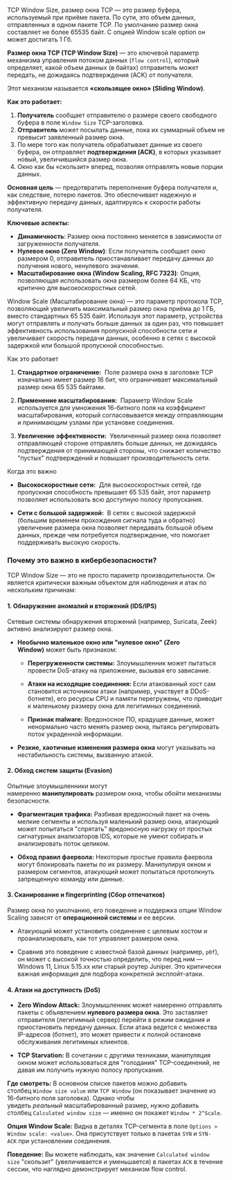 TCP Window Size, размер окна TCP — это размер буфера, используемый при приёме пакета. По сути, это объем данных, отправленных в одном пакете TCP. По умолчанию размер окна составляет не более 65535 байт. С опцией Window scale option он может достигать 1 Гб.

**Размер окна TCP (TCP Window Size)** — это ключевой параметр механизма управления потоком данных (`flow control`), который определяет, какой объем данных (в байтах) отправитель может передать, не дожидаясь подтверждения (ACK) от получателя.

Этот механизм называется **«скользящее окно» (Sliding Window)**.

**Как это работает:**

1. **Получатель** сообщает отправителю о размере своего свободного буфера в поле `Window Size` TCP-заголовка.
2. **Отправитель** может посылать данные, пока их суммарный объем не превысит заявленный размер окна.
3. По мере того как получатель обрабатывает данные из своего буфера, он отправляет **подтверждения (ACK)**, в которых указывает новый, увеличившийся размер окна.
4. Окно как бы «скользит» вперед, позволяя отправлять новые порции данных.

**Основная цель** — предотвратить переполнение буфера получателя и, как следствие, потерю пакетов. Это обеспечивает надежную и эффективную передачу данных, адаптируясь к скорости работы получателя.

**Ключевые аспекты:**

- **Динамичность**: Размер окна постоянно меняется в зависимости от загруженности получателя.
- **Нулевое окно (Zero Window)**: Если получатель сообщает окно размером 0, отправитель приостанавливает передачу данных до получения нового, ненулевого значения.
- **Масштабирование окна (Window Scaling, RFC 7323)**: Опция, позволяющая использовать окна размером более 64 КБ, что критично для высокоскоростных сетей.

Window Scale (Масштабирование окна) — это параметр протокола TCP, позволяющий увеличить максимальный размер окна приёма до 1 ГБ, вместо стандартных 65 535 байт. Используя этот параметр, устройства могут отправлять и получать больше данных за один раз, что повышает эффективность использования пропускной способности сети и увеличивает скорость передачи данных, особенно в сетях с высокой задержкой или большой пропускной способностью. 

Как это работает 

1. **Стандартное ограничение:** 
    Поле размера окна в заголовке TCP изначально имеет размер 16 бит, что ограничивает максимальный размер окна 65 535 байтами.
    
2. **Применение масштабирования:** 
    Параметр Window Scale используется для умножения 16-битного поля на коэффициент масштабирования, который согласовывается между отправляющим и принимающим узлами при установке соединения.
    
3. **Увеличение эффективности:** 
    Увеличенный размер окна позволяет отправляющей стороне отправлять больше данных, не дожидаясь подтверждения от принимающей стороны, что снижает количество "пустых" подтверждений и повышает производительность сети.
    

Когда это важно 

- **Высокоскоростные сети:** 
    Для высокоскоростных сетей, где пропускная способность превышает 65 535 байт, этот параметр позволяет использовать всю доступную полосу пропускания.
    
- **Сети с большой задержкой:** 
    В сетях с высокой задержкой (большим временем прохождения сигнала туда и обратно) увеличение размера окна позволяет передавать большой объем данных, прежде чем потребуется подтверждение, что помогает поддерживать высокую скорость.

### Почему это важно в кибербезопасности?

TCP Window Size — это не просто параметр производительности. Он является критически важным объектом для наблюдения и атак по нескольким причинам:

#### 1. Обнаружение аномалий и вторжений (IDS/IPS)

Сетевые системы обнаружения вторжений (например, Suricata, Zeek) активно анализируют размер окна.

- **Необычно маленькое окно или "нулевое окно" (Zero Window)** может быть признаком:
    
    - **Перегруженности системы:** Злоумышленник может пытаться провести DoS-атаку на приложение, вызывая его зависание.
        
    - **Атаки на исходящие соединения:** Если атакованный хост сам становится источником атаки (например, участвует в DDoS-ботнете), его ресурсы CPU и памяти перегружены, что приводит к маленькому размеру окна для легитимных соединений.
        
    - **Признак malware:** Вредоносное ПО, крадущее данные, может ненормально часто менять размер окна, пытаясь регулировать поток украденной информации.
        
- **Резкие, хаотичные изменения размера окна** могут указывать на нестабильность системы, вызванную атакой.
    

#### 2. Обход систем защиты (Evasion)

Опытные злоумышленники могут намеренно **манипулировать** размером окна, чтобы обойти механизмы безопасности.

- **Фрагментация трафика:** Разбивая вредоносный пакет на очень мелкие сегменты и используя маленький размер окна, атакующий может попытаться "спрятать" вредоносную нагрузку от простых сигнатурных анализаторов IDS, которые не умеют собирать и анализировать поток целиком.
    
- **Обход правил фаервола:** Некоторые простые правила фаервола могут блокировать пакеты по их размеру. Манипулируя окном и размером сегментов, атакующий может попытаться протолкнуть запрещенную команду или данные.
    

#### 3. Сканирование и fingerprinting (Сбор отпечатков)

Размер окна по умолчанию, его поведение и поддержка опции Window Scaling зависят от **операционной системы** и ее версии.

- Атакующий может установить соединение с целевым хостом и проанализировать, как тот управляет размером окна.
    
- Сравнив это поведение с известной базой данных (например, `p0f`), он может с высокой точностью определить, что перед ним — Windows 11, Linux 5.15.xx или старый роутер Juniper. Это критически важная информация для подбора конкретной эксплойт-атаки.
    

#### 4. Атаки на доступность (DoS)

- **Zero Window Attack:** Злоумышленник может намеренно отправлять пакеты с объявлением **нулевого размера окна**. Это заставляет отправителя (легитимный сервер) перейти в режим ожидания и приостановить передачу данных. Если атака ведется с множества IP-адресов (ботнет), это может привести к полной остановке обслуживания легитимных клиентов.
    
- **TCP Starvation:** В сочетании с другими техниками, манипуляция окном может использоваться для "голодания" TCP-соединений, не давая им получить нужную полосу пропускания.

 **Где смотреть:** В основном списке пакетов можно добавить столбец `Window size value` или `TCP Window` (он показывает значение из 16-битного поля заголовка). Однако чтобы увидеть _реальный_ масштабированный размер, нужно добавить столбец `Calculated window size` — именно он покажет `Window * 2^Scale`.
    
**Опция Window Scale:** Видна в деталях TCP-сегмента в поле `Options > Window scale: <value>`. Она присутствует только в пакетах `SYN` и `SYN-ACK` при установлении соединения.
    
**Поведение:** Вы можете наблюдать, как значение `Calculated window size` "скользит" (увеличивается и уменьшается) в пакетах `ACK` в течение сессии, что наглядно демонстрирует механизм flow control.
